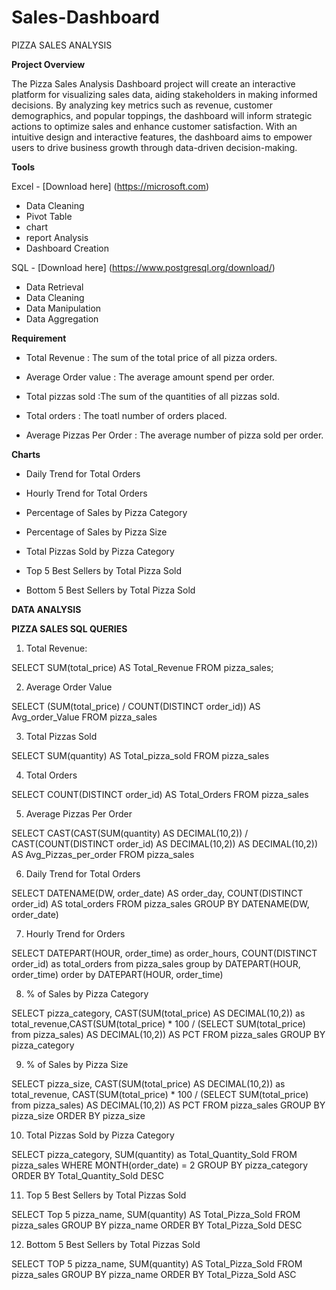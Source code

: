 # Sales-Dashboard
PIZZA SALES ANALYSIS

**Project Overview**

The Pizza Sales Analysis Dashboard project will create an interactive platform for visualizing sales data, aiding stakeholders in making informed decisions. By analyzing key metrics such as revenue, customer demographics, and popular toppings, the dashboard will inform strategic actions to optimize sales and enhance customer satisfaction. With an intuitive design and interactive features, the dashboard aims to empower users to drive business growth through data-driven decision-making.

**Tools**

Excel - [Download here] (https://microsoft.com)

  - Data Cleaning
  - Pivot Table
  - chart
  - report Analysis
  - Dashboard Creation

SQL   - [Download here] (https://www.postgresql.org/download/)
  - Data Retrieval
  - Data Cleaning
  - Data Manipulation
  - Data Aggregation

**Requirement**

- Total Revenue : The sum of the total price of all pizza orders.

- Average Order value : The average amount spend per order.

- Total pizzas sold :The sum of the quantities of all pizzas sold.

- Total orders : The toatl number of orders placed.

- Average Pizzas Per Order : The average number of pizza sold per order.




**Charts**

- Daily Trend for Total Orders

- Hourly Trend for Total Orders

- Percentage of Sales by Pizza Category

- Percentage of Sales by Pizza Size

- Total Pizzas Sold by Pizza Category

- Top 5 Best Sellers by Total Pizza Sold

- Bottom 5 Best Sellers by Total Pizza Sold






 **DATA ANALYSIS**




**PIZZA SALES SQL QUERIES**

1. Total Revenue:

SELECT SUM(total_price) AS Total_Revenue FROM pizza_sales;

2. Average Order Value

SELECT (SUM(total_price) / COUNT(DISTINCT order_id)) AS Avg_order_Value FROM pizza_sales

3. Total Pizzas Sold

SELECT SUM(quantity) AS Total_pizza_sold FROM pizza_sales

4. Total Orders

SELECT COUNT(DISTINCT order_id) AS Total_Orders FROM pizza_sales

5. Average Pizzas Per Order

SELECT CAST(CAST(SUM(quantity) AS DECIMAL(10,2)) /  CAST(COUNT(DISTINCT order_id) AS DECIMAL(10,2)) AS DECIMAL(10,2)) AS Avg_Pizzas_per_order FROM pizza_sales

6. Daily Trend for Total Orders

SELECT DATENAME(DW, order_date) AS order_day, COUNT(DISTINCT order_id) AS total_orders FROM pizza_sales GROUP BY DATENAME(DW, order_date)

7. Hourly Trend for Orders

SELECT DATEPART(HOUR, order_time) as order_hours, COUNT(DISTINCT order_id) as total_orders from pizza_sales group by DATEPART(HOUR, order_time) order by DATEPART(HOUR, order_time)

8. % of Sales by Pizza Category

SELECT pizza_category, CAST(SUM(total_price) AS DECIMAL(10,2)) as total_revenue,CAST(SUM(total_price) * 100 / (SELECT SUM(total_price) from pizza_sales) AS DECIMAL(10,2)) AS PCT FROM pizza_sales GROUP BY pizza_category

9. % of Sales by Pizza Size

SELECT pizza_size, CAST(SUM(total_price) AS DECIMAL(10,2)) as total_revenue, CAST(SUM(total_price) * 100 / (SELECT SUM(total_price) from pizza_sales) AS DECIMAL(10,2)) AS PCT FROM pizza_sales GROUP BY pizza_size
ORDER BY pizza_size


10. Total Pizzas Sold by Pizza Category

SELECT pizza_category, SUM(quantity) as Total_Quantity_Sold FROM pizza_sales WHERE MONTH(order_date) = 2 GROUP BY pizza_category ORDER BY Total_Quantity_Sold DESC

11. Top 5 Best Sellers by Total Pizzas Sold

SELECT Top 5 pizza_name, SUM(quantity) AS Total_Pizza_Sold FROM pizza_sales GROUP BY pizza_name ORDER BY Total_Pizza_Sold DESC

12. Bottom 5 Best Sellers by Total Pizzas Sold

SELECT TOP 5 pizza_name, SUM(quantity) AS Total_Pizza_Sold FROM pizza_sales GROUP BY pizza_name ORDER BY Total_Pizza_Sold ASC



















































 

  







